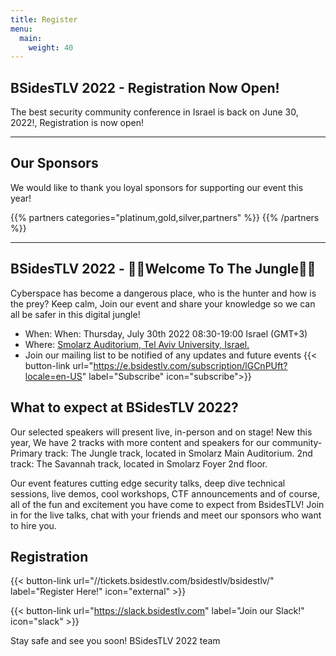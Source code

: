 ```yaml
---
title: Register
menu:
  main:
    weight: 40
---
```

## BSidesTLV 2022 - Registration Now Open! 

The best security community conference in Israel is back on June 30, 2022!, 
Registration is now open!

---


## Our Sponsors

We would like to thank you loyal sponsors for supporting our event this year!

{{% partners categories="platinum,gold,silver,partners" %}}
{{% /partners %}}

---


## BSidesTLV 2022 - 🌴🐯Welcome To The Jungle🌴🦁

Cyberspace has become a dangerous place, who is the hunter and how is the prey? Keep calm, Join our event and share your knowledge so we can all be safer in this digital jungle!

- When: When: Thursday, July 30th 2022 08:30-19:00 Israel (GMT+3)
- Where: [Smolarz Auditorium,  Tel Aviv University, Israel.](https://goo.gl/maps/empagm1x9NETBmkX7)
- Join our mailing list to be notified of any updates and future events {{< button-link url="https://e.bsidestlv.com/subscription/lGCnPUft?locale=en-US" label="Subscribe" icon="subscribe">}}


## What to expect at BSidesTLV 2022?

Our selected speakers will present live, in-person and on stage! New this year,  We have 2 tracks with more content and speakers for our community- 
Primary track: The Jungle track, located in Smolarz Main Auditorium. 
2nd track: The Savannah track, located in Smolarz Foyer 2nd floor. 

Our event features cutting edge security talks, deep dive technical sessions, live demos, cool workshops, CTF announcements and of course, all of the fun and excitement you have come to expect from BsidesTLV! Join in for the live talks, chat with your friends and meet our sponsors who want to hire you.


## Registration

{{< button-link
 url="//tickets.bsidestlv.com/bsidestlv/bsidestlv/"
 label="Register Here!"
 icon="external" >}}

{{< button-link
 url="https://slack.bsidestlv.com"
 label="Join our Slack!"
 icon="slack" >}}

Stay safe and see you soon! BSidesTLV 2022 team
